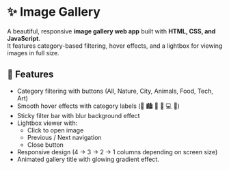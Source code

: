 # ✨ Image Gallery

A beautiful, responsive **image gallery web app** built with **HTML, CSS, and JavaScript**.  
It features category-based filtering, hover effects, and a lightbox for viewing images in full size.

## 📸 Features
- Category filtering with buttons (All, Nature, City, Animals, Food, Tech, Art)
- Smooth hover effects with category labels (🌿 🏙️ 🐾 🍔 💻 🎨)
- Sticky filter bar with blur background effect
- Lightbox viewer with:
  - Click to open image
  - Previous / Next navigation
  - Close button
- Responsive design (4 → 3 → 2 → 1 columns depending on screen size)
- Animated gallery title with glowing gradient effect.
